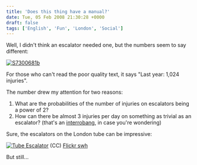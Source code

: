 ```yaml
---
title: 'Does this thing have a manual?'
date: Tue, 05 Feb 2008 21:30:28 +0000
draft: false
tags: ['English', 'Fun', 'London', 'Social']
---
```


Well, I didn't think an escalator needed one, but the numbers seem to say different:

[![S7300681b](http://blog.madd0.com/images/WindowsLiveWriter/lang_enDoesthisthinghaveamanuallang_enla_14A83/S7300681b_thumb.jpg)](http://blog.madd0.com/images/WindowsLiveWriter/lang_enDoesthisthinghaveamanuallang_enla_14A83/S7300681b_2.jpg)

For those who can't read the poor quality text, it says "Last year: 1,024 injuries".

The number drew my attention for two reasons:

1.  What are the probabilities of the number of injuries on escalators being a power of 2?
2.  How can there be almost 3 injuries per day on something as trivial as an escalator? (that's an [interrobang](http://en.wikipedia.org/wiki/Interrobang), in case you're wondering)

Sure, the escalators on the London tube can be impressive:

[![Tube Escalator](http://static.flickr.com/1429/1459365436_5a581e9844.jpg)](http://www.flickr.com/photos/92145033@N00/1459365436/ "D2A_9586_tube-escalator.jpg") (CC) [Flickr swh](http://www.flickr.com/photos/steveharris/)

But still...